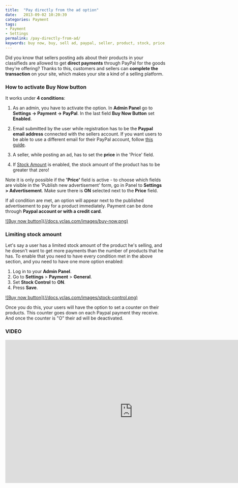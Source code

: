 ```yaml
---
title:  "Pay directly from the ad option"
date:   2013-09-02 10:20:39
categories: Payment
tags: 
- Payment
- Settings
permalink: /pay-directly-from-ad/
keywords: buy now, buy, sell ad, paypal, seller, product, stock, price, sell, transaction, payment
---
```

Did you know that sellers posting ads about their products in your classifieds are allowed to get **direct payments** through PayPal for the goods they're offering? Thanks to this, customers and sellers can **complete the transaction** on your site, which makes your site a kind of a selling platform. 

### How to activate Buy Now button

It works under **4 conditions**:

1. As an admin, you have to activate the option. In **Admin Panel** go to **Settings -> Payment -> PayPal**. In the last field **Buy Now Button** set **Enabled**.

2. Email submitted by the user while registration has to be the **Paypal email address** connected with the sellers account. If you want users to be able to use a different email for their PayPal account, follow [this guide](http://docs.yclas.com/paypal-email-for-sellers/).

3. A seller, while posting an ad, has to set the **price** in the 'Price' field. 

4. If [Stock Amount](http://docs.yclas.com/pay-directly-from-ad/#limiting-stock-amount) is enabled, the stock amount of the product has to be greater that zero! 

Note it is only possible if the **'Price'** field is active - to choose which fields are visible in the 'Publish new advertisement' form, go in Panel to **Settings > Advertisement**. Make sure there is **ON** selected next to the **Price** field.

If all condition are met, an option will appear next to the published advertisement to pay for a product immediately. Payment can be done through **Paypal account or with a credit card**.

<a href="//docs.yclas.com/images/buy-now.png" class="thumbnail gallery-item" data-gallery>
![Buy now button](//docs.yclas.com/images/buy-now.png)
</a>

### Limiting stock amount

Let's say a user has a limited stock amount of the product he's selling, and he doesn't want to get more payments than the number of products that he has. To enable that you need to have every condition met in the above section, and you need to have one more option enabled:

1. Log in to your **Admin Panel**.
2. Go to **Settings** > **Payment** > **General**. 
3. Set **Stock Control** to **ON**. 
4. Press **Save**.

<a href="//docs.yclas.com/images/stock-control.png" class="thumbnail gallery-item" data-gallery>
![Buy now button](//docs.yclas.com/images/stock-control.png)
</a>

Once you do this, your users will have the option to set a counter on their products. This counter goes down on each Paypal payment they receive. And once the counter is "O" their ad will be deactivated.


### VIDEO

<iframe width="800" height="450" src="https://www.youtube.com/embed/CQamQM-PqdE" frameborder="0" allowfullscreen></iframe>
